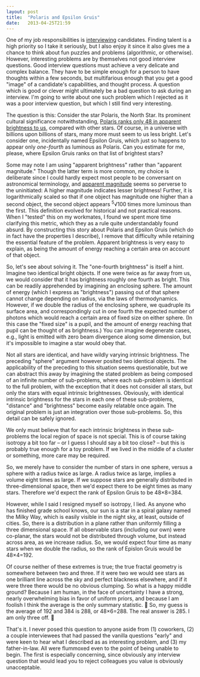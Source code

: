 ```yaml
---
layout: post
title:  "Polaris and Epsilon Gruis"
date:   2013-04-25T21:59
---
```


One of my job responsibilities is [interviewing][ms-interview] candidates.
Finding talent is a high priority so I take it seriously, but I also enjoy it
since it also gives me a chance to think about fun puzzles and problems
(algorithmic, or otherwise). However, interesting problems are by themselves not
good interview questions. Good interview questions must achieve a very delicate
and complex balance. They have to be simple enough for a person to have thoughts
within a few seconds, but multifarious enough that you get a good "image" of a
candidate's capabilities, and thought process. A question which is good or
clever might ultimately be a bad question to ask during an interview. I'm going
to write about one such problem which I rejected as it was a poor interview
question, but which I still find very interesting.

The question is this: Consider the star Polaris, the North Star. Its prominent
cultural significance notwithstanding, [Polaris ranks only 48 in apparent
brightness to us][ranking], compared with other stars. Of course, in a universe
with billions upon billions of stars, many more must seem to us less bright.
Let's consider one, incidentally named Epsilon Gruis, which just so happens to
appear only *one-fourth* as luminous as Polaris. Can you estimate for me,
please, where Epsilon Gruis ranks on that list of brightest stars?

Some may note I am using "apparent brightness" rather than "apparent magnitude."
Though the latter term is more common, my choice is deliberate since I could
hardly expect most people to be conversant on astronomical terminology, and
[apparent magnitude][apparent] seems so perverse to the uninitiated: A higher
magnitude indicates lesser brightness! Further, it is logarithmically scaled so
that if one object has magnitude one higher than a second object, the second
object appears <sup>5</sup>&radic;100 times more luminous than the first. This
definition evolved for historical and not practical reasons. When I "tested"
this on my workmates, I found we spent more time clarifying this metric, which
they as a rule quite understandably found absurd. By constructing this story
about Polaris and Epsilon Gruis (which do in fact have the properties I
describe), I remove that difficulty while retaining the essential feature of the
problem. Apparent brightness is very easy to explain, as being the amount of
energy reaching a certain area on account of that object.

So, let's see about solving it. The "one-fourth brightness" is itself a hint.
Imagine two identical bright objects. If one were twice as far away from us, we
would consider that it has brightness roughly one fourth as bright. This can be
readily apprehended by imagining an enclosing sphere. The amount of energy
(which I express as "brightness") passing out of that sphere cannot change
depending on radius, via the laws of thermodynamics. However, if we double the
radius of the enclosing sphere, we quadruple its surface area, and
correspondingly cut in one fourth the expected number of photons which would
reach a certain area of fixed size on either sphere. (In this case the "fixed
size" is a pupil, and the amount of energy reaching that pupil can be thought of
as brightness.) You can imagine degenerate cases, e.g., light is emitted with
zero beam divergence along some dimension, but it's impossible to imagine a star
would obey that.

Not all stars are identical, and have wildly varying intrinsic brightness. The
preceding "sphere" argument however posited two identical objects. The
applicability of the preceding to this situation seems questionable, but we can
abstract this away by imagining the stated problem as being composed of an
infinite number of sub-problems, where each sub-problem is identical to the full
problem, with the exception that it does not consider all stars, but only the
stars with equal intrinsic brightnesses. Obviously, with identical intrinsic
brightness for the stars in each one of these sub-problems, "distance" and
"brightness" become easily relatable once again. The original problem is just an
integration over those sub-problems. So, this detail can be safely ignored.

We only must believe that for each intrinsic brightness in these sub-problems
the local region of space is not special. This is of course taking isotropy a
bit too far &ndash; or I guess I should say a bit too close? &ndash; but this is
probably true enough for a toy problem. If we lived in the middle of a cluster
or something, more care may be required.

So, we merely have to consider the number of stars in one sphere, versus a
sphere with a radius twice as large. A radius twice as large, implies a volume
eight times as large. If we suppose stars are generally distributed in
three-dimensional space, then we'd expect there to be eight times as many stars.
Therefore we'd expect the rank of Epsilon Gruis to be 48&times;8=384.

However, while I said I resigned myself so isotropy, I lied. As anyone who has
finished grade school knows, our sun is a star in a spiral galaxy named the
Milky Way, which is easily visible in the night sky, at least, outside of
cities. So, there is a distribution in a plane rather than uniformly filling a
three dimensional space. If all observable stars (including our own) were
co-planar, the stars would not be distributed through volume, but instead across
area, as we increase radius. So, we would expect four time as many stars when we
double the radius, so the rank of Epislon Gruis would be 48&times;4=192.

Of course neither of these extremes is true; the true fractal geometry is
somewhere between two and three. If it were two we would see stars as one
brilliant line across the sky and perfect blackness elsewhere, and if it were
three there would be no obvious clumping. So what is a happy middle ground?
Because I am human, in the face of uncertainty I have a strong, nearly
overwhelming bias in favor of uniform priors, and because I am foolish I think
the average is the only summary statistic. 🙂 So, my guess is the average of 192
and 384 is 288, or 48&times;6=288. The real answer is 285. I am only three off.
🙂

That's it. I never posed this question to anyone aside from (1) coworkers, (2) a
couple interviewees that had passed the vanilla questions "early" and were keen
to hear what I described as as interesting problem, and (3) my father-in-law.
All were flummoxed even to the point of being unable to begin. The first is
especially concerning, since obviously any interview question that would lead
you to reject colleagues you value is obviously unacceptable.

[ms-interview]: https://en.wikipedia.org/wiki/Coding_interview
[ranking]:      http://www.atlasoftheuniverse.com/stars.html
[apparent]:     http://en.wikipedia.org/wiki/Apparent_magnitude
